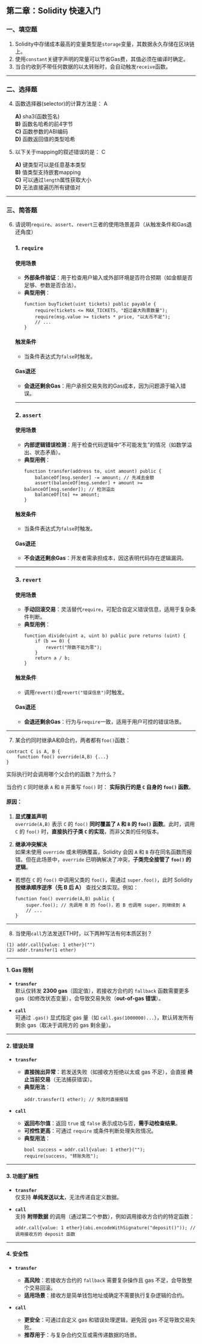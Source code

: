 ## 第二章：Solidity 快速入门

### 一、填空题

1. Solidity中存储成本最高的变量类型是`storage`变量，其数据永久存储在区块链上。  
2. 使用`constant`关键字声明的常量可以节省Gas费，其值必须在编译时确定。  
3. 当合约收到不带任何数据的以太转账时，会自动触发`receive`函数。  

---

### 二、选择题

4. 函数选择器(selector)的计算方法是： A

   **A)** sha3(函数签名)  
   **B)** 函数名哈希的前4字节  
   **C)** 函数参数的ABI编码  
   **D)** 函数返回值的类型哈希  

5. 以下关于mapping的叙述错误的是：  C

   **A)** 键类型可以是任意基本类型  
   **B)** 值类型支持嵌套mapping  
   **C)** 可以通过`length`属性获取大小  
   **D)** 无法直接遍历所有键值对  

---

### 三、简答题
6. 请说明`require`、`assert`、`revert`三者的使用场景差异（从触发条件和Gas退还角度）
    ### **1. `require`**
    #### **使用场景**  
    - **外部条件验证**：用于检查用户输入或外部环境是否符合预期（如金额是否足够、参数是否合法）。  
    - **典型用例**：  
      ```solidity
      function buyTicket(uint tickets) public payable {
          require(tickets <= MAX_TICKETS, "超过最大购票数量");
          require(msg.value >= tickets * price, "以太币不足");
          // ...
      }
      ```

    #### **触发条件**  
    - 当条件表达式为`false`时触发。

    #### **Gas退还**  
    - **会退还剩余Gas**：用户承担交易失败的Gas成本，因为问题源于输入错误。

    ---

    ### **2. `assert`**
    #### **使用场景**  
    - **内部逻辑错误检测**：用于检查代码逻辑中“不可能发生”的情况（如数学溢出、状态矛盾）。  
    - **典型用例**：  
      ```solidity
      function transfer(address to, uint amount) public {
          balanceOf[msg.sender] -= amount; // 先减去金额
          assert(balanceOf[msg.sender] + amount >= balanceOf[msg.sender]); // 检测溢出
          balanceOf[to] += amount;
      }
      ```

    #### **触发条件**  
    - 当条件表达式为`false`时触发。

    #### **Gas退还**  
    - **不会退还剩余Gas**：开发者需承担成本，因这表明代码存在逻辑漏洞。

    ---

    ### **3. `revert`**
    #### **使用场景**  
    - **手动回滚交易**：灵活替代`require`，可配合自定义错误信息，适用于复杂条件判断。  
    - **典型用例**：  
      ```solidity
      function divide(uint a, uint b) public pure returns (uint) {
          if (b == 0) {
              revert("除数不能为零");
          }
          return a / b;
      }
      ```

    #### **触发条件**  
    - 调用`revert()`或`revert("错误信息")`时触发。

    #### **Gas退还**  
    - **会退还剩余Gas**：行为与`require`一致，适用于用户可控的错误场景。
---

7. 某合约同时继承A和B合约，两者都有`foo()`函数：

```solidity
contract C is A, B {
    function foo() override(A,B) {...}
}
```

实际执行时会调用哪个父合约的函数？为什么？

当合约 `C` 同时继承 `A` 和 `B` 并重写 `foo()` 时：
**实际执行的是 `C` 自身的 `foo()` 函数**。

#### 原因：
1. **显式覆盖声明**  
   `override(A,B)` 表示 `C` 的 `foo()` **同时覆盖了 `A` 和 `B` 的 `foo()` 函数**。此时，调用 `C` 的 `foo()` 时，**直接执行子类 `C` 的实现**，而非父类的任何版本。

2. **继承冲突解决**  
   如果未使用 `override` 或未明确覆盖，Solidity 会因 `A` 和 `B` 存在同名函数而报错。但在此场景中，`override` 已明确解决了冲突，**子类完全接管了 `foo()` 的逻辑**。

- 若想在 `C` 的 `foo()` 中调用父类的 `foo()`，需通过 `super.foo()`，此时 Solidity **按继承顺序逆序（先 B 后 A）** 查找父类实现。例如：
  ```solidity
  function foo() override(A,B) public {
      super.foo(); // 先调用 B 的 foo()，若 B 也调用 super，则继续到 A
      // ...
  }
  ```
---


8. 当使用`call`方法发送ETH时，以下两种写法有何本质区别？

```solidity
(1) addr.call{value: 1 ether}("")
(2) addr.transfer(1 ether)
```
---

#### **1. Gas 限制**
- **`transfer`**  
  默认仅转发 **2300 gas**（固定值），若接收方合约的 `fallback` 函数需要更多 gas（如修改状态变量），会导致交易失败（**out-of-gas 错误**）。

- **`call`**  
  可通过 `.gas()` 显式指定 gas 量（如 `call.gas(1000000)...`），默认转发所有剩余 gas（取决于调用方的 gas 剩余量）。

---

#### **2. 错误处理**
- **`transfer`**  
  - **直接抛出异常**：若发送失败（如接收方拒绝以太或 gas 不足），会直接 **终止当前交易**（无法捕获错误）。  
  - **典型用法**：  
    ```solidity
    addr.transfer(1 ether); // 失败时直接报错
    ```

- **`call`**  
  - **返回布尔值**：返回 `true` 或 `false` 表示成功与否，**需手动检查结果**。  
  - **可控性更高**：可通过 `require` 或条件判断处理失败情况。  
  - **典型用法**：  
    ```solidity
    bool success = addr.call{value: 1 ether}("");
    require(success, "转账失败");
    ```

---

#### **3. 功能扩展性**
- **`transfer`**  
  仅支持 **单纯发送以太**，无法传递自定义数据。

- **`call`**  
  支持 **附带数据** 的调用（通过第二个参数），例如调用接收方合约的特定函数：  
  ```solidity
  addr.call{value: 1 ether}(abi.encodeWithSignature("deposit()")); // 调用接收方的 deposit 函数
  ```

---

#### **4. 安全性**
- **`transfer`**  
  - **高风险**：若接收方合约的 `fallback` 需要复杂操作且 gas 不足，会导致整个交易回滚。  
  - **适用场景**：接收方是简单钱包地址或确定不需要执行复杂逻辑的合约。

- **`call`**  
  - **更安全**：可通过自定义 gas 和错误处理逻辑，避免因 gas 不足导致交易失败。  
  - **推荐用于**：与复杂合约交互或需传递数据的场景。
